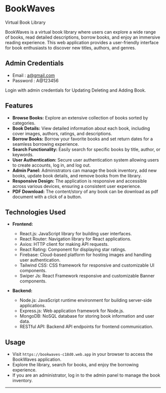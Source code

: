 # BookWaves 
Virtual Book Library

BookWaves is a virtual book library where users can explore a wide range of books, read detailed descriptions, borrow books, and enjoy an immersive reading experience. This web application provides a user-friendly interface for book enthusiasts to discover new titles, authors, and genres.

## Admin Credentials
- Email : a@gmail.com
- Password : A@123456

Login with admin credentials for Updating Deleting and Adding Book.

## Features

- **Browse Books:** Explore an extensive collection of books sorted by categories.
- **Book Details:** View detailed information about each book, including cover images, authors, ratings, and descriptions.
- **Borrow Books:** Borrow your favorite books and set return dates for a seamless borrowing experience.
- **Search Functionality:** Easily search for specific books by title, author, or keywords.
- **User Authentication:** Secure user authentication system allowing users to create accounts, log in, and log out.
- **Admin Panel:** Administrators can manage the book inventory, add new books, update book details, and remove books from the library.
- **Responsive Design:** The application is responsive and accessible across various devices, ensuring a consistent user experience.
- **PDF Download:** The content/story of any book can be download as pdf document with a click of a button.

## Technologies Used

- **Frontend:**
  - React.js: JavaScript library for building user interfaces.
  - React Router: Navigation library for React applications.
  - Axios: HTTP client for making API requests.
  - React Rating: Component for displaying star ratings.
  - Firebase: Cloud-based platform for hosting images and handling user authentication.
  - Tailwind CSS: CSS framework for responsive and customizable UI components.
  - Swiper Js: React Framework responsive and customizable Banner components.

- **Backend:**
  - Node.js: JavaScript runtime environment for building server-side applications.
  - Express.js: Web application framework for Node.js.
  - MongoDB: NoSQL database for storing book information and user data.
  - RESTful API: Backend API endpoints for frontend communication.


## Usage

- Visit `https://bookwaves-c18d0.web.app` in your browser to access the BookWaves application.
- Explore the library, search for books, and enjoy the borrowing experience.
- If you are an administrator, log in to the admin panel to manage the book inventory.

---
